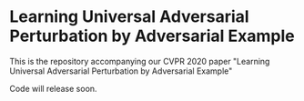 # Learning Universal Adversarial Perturbation by Adversarial Example

This is the repository accompanying our CVPR 2020 paper "Learning Universal Adversarial Perturbation by Adversarial Example"

Code will release soon.
